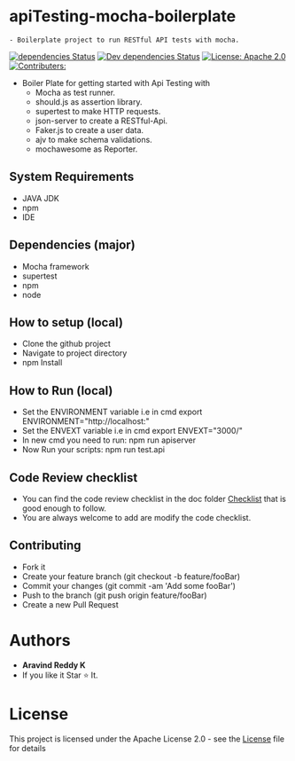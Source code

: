# apiTesting-mocha-boilerplate
    - Boilerplate project to run RESTful API tests with mocha.
    
[![dependencies Status](https://img.shields.io/david/Aravindk12345/apiTesting-mocha-boilerplate.svg)](https://img.shields.io/david/Aravindk12345/apiTesting-mocha-boilerplate.svg)
[![Dev dependencies Status](https://img.shields.io/david/dev/Aravindk12345/apiTesting-mocha-boilerplate.svg)](https://img.shields.io/david/dev/Aravindk12345/apiTesting-mocha-boilerplate.svg)
[![License: Apache 2.0](https://img.shields.io/hexpm/l/plug.svg)](https://img.shields.io/hexpm/l/plug.svg)
[![Contributers: ](https://img.shields.io/github/contributors/Aravindk12345/apiTesting-mocha-boilerplate.svg?color=%23)](https://img.shields.io/github/contributors/Aravindk12345/apiTesting-mocha-boilerplate.svg?color=%23)

- Boiler Plate for getting started with Api Testing with 
    - Mocha as test runner.
    - should.js as assertion library.
    - supertest to make HTTP requests.
    - json-server to create a RESTful-Api.
    - Faker.js to create a user data.
    - ajv to make schema validations.
    - mochawesome as Reporter.

## System Requirements

  - JAVA JDK 
  - npm
  - IDE

## Dependencies (major)

  - Mocha framework
  - supertest
  - npm
  - node

## How to setup (local)

  - Clone the github project
  - Navigate to project directory
  - npm Install

## How to Run (local)

  - Set the ENVIRONMENT variable i.e in cmd export ENVIRONMENT="http://localhost:"
  - Set the ENVEXT variable i.e in cmd export ENVEXT="3000/"
  - In new cmd you need to run: npm run apiserver
  - Now Run your scripts: npm run test.api
  
## Code Review checklist

  - You can find the code review checklist in the doc folder [Checklist](./doc/Code%20Review%20Checklist.docx) that is good enough to follow.
  - You are always welcome to add are modify the code checklist.
  
## Contributing

  - Fork it
  - Create your feature branch (git checkout -b feature/fooBar)
  - Commit your changes (git commit -am 'Add some fooBar')
  - Push to the branch (git push origin feature/fooBar)
  - Create a new Pull Request

# Authors

  - **Aravind Reddy K** 
  - If you like it Star ⭐ It.

# License

This project is licensed under the Apache License 2.0 - see the [License](LICENSE) file for details
